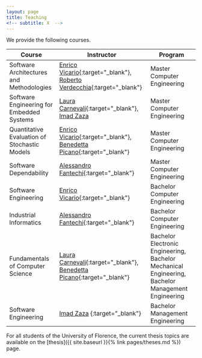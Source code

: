 ```yaml
---
layout: page
title: Teaching
<!-- subtitle: X  -->
---
```


We provide the following courses.

|Course | Instructor | Program |
| --- | --- | --- |
| Software Architectures and Methodologies | [Enrico Vicario](https://stlab.dinfo.unifi.it/vicario/){:target="_blank"}, [Roberto Verdecchia](https://robertoverdecchia.github.io//){:target="_blank"} | Master Computer Engineering |
| Software Engineering for Embedded Systems | [Laura Carnevali](https://stlab.dinfo.unifi.it/carnevali/){:target="_blank"}, [Imad Zaza](https://www.linkedin.com/in/imad-zaza-521b8a33/?originalSubdomain=it) | Master Computer Engineering |
| Quantitative Evaluation of Stochastic Models | [Enrico Vicario](https://stlab.dinfo.unifi.it/vicario/){:target="_blank"}, [Benedetta Picano](https://stlab.dinfo.unifi.it/picano){:target="_blank"} | Master Computer Engineering |
| Software Dependability | [Alessandro Fantechi](https://stlab.dinfo.unifi.it/fantechi/){:target="_blank"} | Master Computer Engineering |
| Software Engineering | [Enrico Vicario](https://stlab.dinfo.unifi.it/vicario/){:target="_blank"}	| Bachelor Computer Engineering |
| Industrial Informatics | [Alessandro Fantechi](https://stlab.dinfo.unifi.it/fantechi/){:target="_blank"} | Bachelor Computer Engineering |
| Fundamentals of Computer Science | [Laura Carnevali](https://stlab.dinfo.unifi.it/carnevali/){:target="_blank"}, [Benedetta Picano](https://stlab.dinfo.unifi.it/picano){:target="_blank"} | Bachelor Electronic Engineering, Bachelor Mechanical Engineering, Bachelor Management Engineering |
| Software Engineering | [Imad Zaza](https://www.linkedin.com/in/imad-zaza-521b8a33/?originalSubdomain=it) {:target="_blank"}	| Bachelor Management Engineering |

For all students of the University of Florence, the current thesis topics are available on the [thesis]({{ site.baseurl }}{% link pages/theses.md %}) page.



